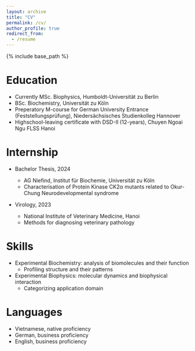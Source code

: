 ```yaml
---
layout: archive
title: "CV"
permalink: /cv/
author_profile: true
redirect_from:
  - /resume
---
```


{% include base_path %}

Education
======
* Currently MSc. Biophysics, Humboldt-Universität zu Berlin
* BSc. Biochemistry, Universität zu Köln
* Preperatory M-course for German University Entrance (Feststellungsprüfung), Niedersächsisches Studienkolleg Hannover
* Highschool-leaving certificate with DSD-II (12-years), Chuyen Ngoai Ngu FLSS Hanoi

Internship
======
* Bachelor Thesis, 2024
  * AG Niefind, Institut für Biochemie, Universität zu Köln
  * Characterisation of Protein Kinase CK2α mutants related to Okur-Chung Neurodevelopmental syndrome
  
* Virology, 2023
  * National Institute of Veterinary Medicine, Hanoi
  * Methods for diagnosing veterinary pathology
  
Skills
======
* Experimental Biochemistry: analysis of biomolecules and their function
  * Profiling structure and their patterns
* Experimental Biophysics: molecular dynamics and biophysical interaction
  * Categorizing application domain
  
Languages
======
* Vietnamese, native proficiency
* German, business proficiency
* English, business proficiency
